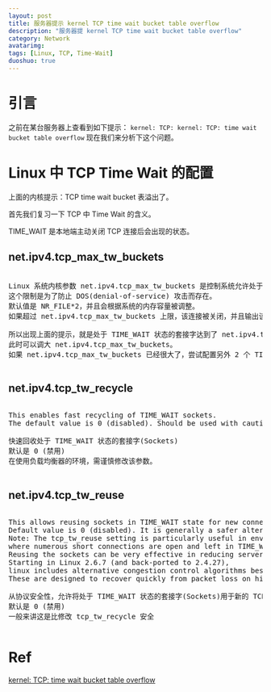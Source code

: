 ```yaml
---
layout: post
title: 服务器提示 kernel TCP time wait bucket table overflow
description: "服务器提 kernel TCP time wait bucket table overflow"
category: Network
avatarimg:
tags: [Linux, TCP, Time-Wait]
duoshuo: true
---
```


# 引言

之前在某台服务器上查看到如下提示：
`
kernel: TCP: kernel: TCP: time wait bucket table overflow
`
现在我们来分析下这个问题。

# Linux 中 TCP Time Wait 的配置

上面的内核提示：TCP time wait bucket 表溢出了。

首先我们复习一下 TCP 中 Time Wait 的含义。

TIME_WAIT 是本地端主动关闭 TCP 连接后会出现的状态。

## net.ipv4.tcp_max_tw_buckets 

<pre>

Linux 系统内核参数 net.ipv4.tcp_max_tw_buckets 是控制系统允许处于 TIME_WAIT 状态的套接字(Sockets)的最大数量，
这个限制是为了防止 DOS(denial-of-service) 攻击而存在。
默认值是 NR_FILE*2，并且会根据系统的内存容量被调整。
如果超过 net.ipv4.tcp_max_tw_buckets 上限，该连接被关闭，并且输出该信息到 syslog(/var/log/messages)。

所以出现上面的提示，就是处于 TIME_WAIT 状态的套接字达到了 net.ipv4.tcp_max_tw_buckets 的数量，
此时可以调大 net.ipv4.tcp_max_tw_buckets。
如果 net.ipv4.tcp_max_tw_buckets 已经很大了，尝试配置另外 2 个 TIME WAIT 相关的内核参数。

</pre>

## net.ipv4.tcp_tw_recycle

<pre>

This enables fast recycling of TIME_WAIT sockets. 
The default value is 0 (disabled). Should be used with caution with loadbalancers.

快速回收处于 TIME_WAIT 状态的套接字(Sockets)
默认是 0 (禁用)
在使用负载均衡器的环境，需谨慎修改该参数。

</pre>

## net.ipv4.tcp_tw_reuse

<pre>

This allows reusing sockets in TIME_WAIT state for new connections when it is safe from protocol viewpoint.
Default value is 0 (disabled). It is generally a safer alternative to tcp_tw_recycle.
Note: The tcp_tw_reuse setting is particularly useful in environments 
where numerous short connections are open and left in TIME_WAIT state, such as web servers and loadbalancers. 
Reusing the sockets can be very effective in reducing server load. 
Starting in Linux 2.6.7 (and back-ported to 2.4.27), 
linux includes alternative congestion control algorithms beside the traditional ‘reno’ algorithm. 
These are designed to recover quickly from packet loss on high-speed WANs.

从协议安全性，允许将处于 TIME_WAIT 状态的套接字(Sockets)用于新的 TCP 连接
默认是 0 (禁用)
一般来讲这是比修改 tcp_tw_recycle 安全

</pre>


# Ref
[kernel: TCP: time wait bucket table overflow](https://www.awspack.com/os/linux/time-wait-table/)  

